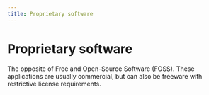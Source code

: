 ```yaml
---
title: Proprietary software
---
```

# Proprietary software

The opposite of Free and Open-Source Software (FOSS). These applications are usually commercial, but can also be freeware with restrictive license requirements.